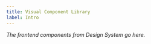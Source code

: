 ```yaml
---
title: Visual Component Library
label: Intro
---
```

*The frontend components from Design System go here.*

